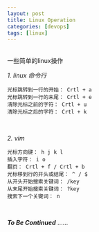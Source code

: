 ```yaml
---
layout: post
title: Linux Operation
categories: [devops]
tags: [linux]
---
```


<br>
一些简单的linux操作

<br>

_1. linux 命令行_

    光标跳转到一行的开始： Crtl + a
    光标跳转到一行的末尾： Crtl + e
    清除光标之前的字符： Crtl + u
    清除光标之后的字符： Crtl + k


 <br>

_2. vim_

    光标方向键： h j k l
    插入字符： i o
    翻页： Crtl + f / Crtl + b
    光标移到行的开头或结尾： ^ / $
    从开头开始搜索关键词： /key
    从末尾开始搜索关键词： ?key
    搜索下一个关键词： n

 <br>

 _**To Be Continued**_ ......
